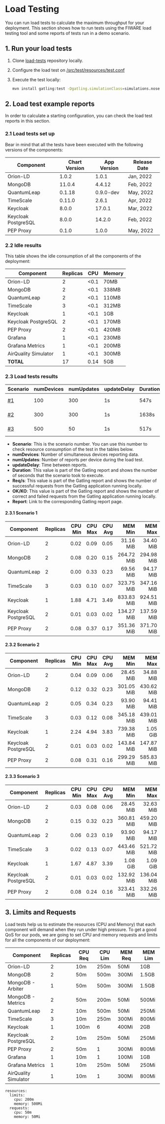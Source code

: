 # Load Testing

You can run load tests to calculate the maximum throughput for your deployment. This section shows how to run tests using the FIWARE load testing tool and some reports of tests run in a demo scenario.

## 1. Run your load tests

1. Clone [load-tests](https://github.com/FIWARE/load-tests) repository locally.
2. Configure the load test on [/src/test/resources/test.conf]()
3. Execute the test locally:

    ```bash
    mvn install gatling:test -Dgatling.simulationClass=simulations.nosec.v2.EntityUpdateWithSingleSubscriptionSimulation
    ```



## 2. Load test example reports

In order to calculate a starting configuration, you can check the load test reports in this section.

### 2.1 Load tests set up

Bear in mind that all the tests have been executed with the following versions of the components:

| Component           | Chart Version | App Version | Release Date |
|---------------------|---------------|-------------|--------------|
| Orion-LD            | 1.0.2 | 1.0.1 | Jan, 2022 |
| MongoDB             | 11.0.4 | 4.4.12 | Feb, 2022 |
| QuantumLeap         | 0.1.18 | 0.9.0-dev | May, 2022 |
| TimeScale           | 0.11.0 | 2.6.1 | Apr, 2022 | 
| Keycloak            | 8.0.0 | 17.0.1 | Mar, 2022 |
| Keycloak PostgreSQL | 8.0.0 | 14.2.0 | Feb, 2022 |
| PEP Proxy           | 0.1.0 | 1.0.0 | May, 2022 |




### 2.2 Idle results

This table shows the idle consumption of all the components of the deployment:

<!---TO DO: Check that MongoDB arbiter does not count in the replica count) -->

<!--- CPU consumption obtained executing the following query: `sum(node_namespace_pod_container:container_cpu_usage_seconds_total:sum_irate{namespace="feature-lt"}) by (container)` 

[comment]: <> (MEM consumption obtained executing the following query: `sum(container_memory_working_set_bytes{namespace="feature-lt",container!="", image!=""}) by (container)`) 
-->

| Component            | Replicas | CPU  | Memory |
|----------------------|----------|------|------------|
| Orion-LD             | 2        | <0.1 | 70MB  |
| MongoDB              | 2        | <0.1 | 338MB |
| QuantumLeap          | 2        | <0.1 | 110MB |
| TimeScale            | 3        | <0.1 | 312MB |
| Keycloak             | 1        | <0.1 | 1GB |
| Keycloak PostgreSQL  | 2        | <0.1 | 170MB |
| PEP Proxy            | 2        | <0.1 | 420MB |
| Grafana              | 1        | <0.1 | 230MB |
| Grafana Metrics      | 1        | <0.1 | 200MB |
| AirQuality Simulator | 1        | <0.1 | 300MB |
| **TOTAL**            | 17       | 0.14 | 5GB |

<!---


### 2.3 Load tests results without limits and requests


| Component            | Replicas | CPU[Req,Lim] | Memory[Req,Lim] |
|----------------------|---|---|---|
| Orion-LD             |  |  |  |
| MongoDB              |  |  |  |
| QuantumLeap          |  |  |  |
| TimeScale            |  |  |  |
| Keycloak             |  |  |  |
| Keycloak PostgreSQL  |  |  |  |
| PEP Proxy            |  |  |  |
--->

### 2.3 Load tests results


| Scenario | numDevices | numUpdates | updateDelay | Duration | Req/s | OK/KO | Report |
|-----------|-----------|-------------|--------------|----------|-------|----------|----------|
| [#1](#231-scenario-1)        |100        | 300         | 1s           | 547s     | 55.109| 30200 / 0 | [Link](https://fiware-ops.github.io/marinera/documentation/load-test-reports/scenario1/report.html) <!--- entityupdatewithsinglesubscriptionsimulation-20220527092140490-->
| [#2](#232-scenario-2)        | 300       | 300         | 1s           |  1638s   | 55.104| 90315 / 285 | [Link](https://fiware-ops.github.io/marinera/documentation/load-test-reports/scenario2/report.html) <!--- entityupdatewithsinglesubscriptionsimulation-20220527094623925 -->
| [#3](#233-scenario-3)        | 500       | 50         | 1s           |  517s | 49.591  | 25688 / 312 | [Link](https://fiware-ops.github.io/marinera/documentation/load-test-reports/scenario3/report.html) <!--- entityupdatewithsinglesubscriptionsimulation-20220527102857129 -->

* **Scenario**: This is the scenario number. You can use this number to check resource consumption of the test in the tables below.
* **numDevices**: Number of simultaneous devices reporting data.
* **numUpdates**: Number of reports per device during the load test.
* **updateDelay**: Time between reports.
* **Duration**: This value is part of the Gatling report and shows the number of seconds that the scenario took to execute.  
* **Req/s**: This value is part of the Gatling report and shows the number of successful requests from the Gatling application running locally.
* **OK/KO**: This value is part of the Gatling report and shows the number of correct and failed requests from the Gatling application running locally.
* **Report**: Link to the corresponding Gatling report page.

#### 2.3.1 Scenario 1

| Component            | Replicas | CPU Min | CPU Max | CPU Avg | MEM Min | MEM Max | MEM Avg | 
|----------------------|---|------:|------:|------:|------------:|------------:|------------:|
| Orion-LD             | 2 | 0.02 | 0.09 | 0.05 | 31.16 MiB  | 34.40 MiB  | 32.46 MiB  |
| MongoDB              | 2 | 0.08 | 0.20 | 0.15 | 264.72 MiB | 294.98 MiB | 283.47 MiB |
| QuantumLeap          | 2 | 0.00 | 0.33 | 0.23 | 69.56 MiB  | 94.17 MiB  | 87.32 MiB  |
| TimeScale            | 3 | 0.03 | 0.10 | 0.07 | 323.75 MiB | 347.16 MiB | 336.56 MiB |
| Keycloak             | 1 | 1.88 | 4.71 | 3.49 | 833.83 MiB | 924.51 MiB | 891.65 MiB |
| Keycloak PostgreSQL  | 2 | 0.01 | 0.03 | 0.02 | 134.27 MiB | 137.59 MiB | 135.41 MiB |
| PEP Proxy            | 2 | 0.08 | 0.37 | 0.17 | 351.36 MiB | 371.70 MiB | 362.94 MiB |


#### 2.3.2 Scenario 2

| Component            | Replicas | CPU Min | CPU Max | CPU Avg | MEM Min | MEM Max | MEM Avg |
|----------------------|---|------:|------:|------:|------------:|------------:|------------:|
| Orion-LD             | 2 | 0.04 | 0.09 | 0.06 | 28.45 MiB | 34.88 MiB  | 31.84 MiB  | 
| MongoDB              | 2 | 0.12 | 0.32 | 0.23 | 301.05 MiB| 430.62 MiB | 362.06 MiB | 
| QuantumLeap          | 2 | 0.05 | 0.34 | 0.23 | 93.90 MiB | 94.41 MiB  | 94.07 MiB  | 
| TimeScale            | 3 | 0.03 | 0.12 | 0.08 | 345.18 MiB| 439.01 MiB | 390.26 MiB | 
| Keycloak             | 1 | 2.24 | 4.94 | 3.83 | 739.38 MiB| 1.05 GiB   | 961.84 MiB | 
| Keycloak PostgreSQL  | 2 | 0.01 | 0.03 | 0.02 | 143.84 MiB| 147.87 MiB | 145.74 MiB | 
| PEP Proxy            | 2 | 0.08 | 0.31 | 0.16 | 299.29 MiB| 585.83 MiB | 343.41 MiB | 



#### 2.3.3 Scenario 3

| Component            | Replicas | CPU Min | CPU Max | CPU Avg | MEM Min | MEM Max | MEM Avg |
|----------------------|---|------:|------:|------:|------------:|------------:|------------:|
| Orion-LD             | 2 | 0.03 | 0.08 | 0.06 | 28.45 MiB  | 32.63 MiB  | 29.91 MiB  |
| MongoDB              | 2 | 0.15 | 0.32 | 0.23 | 360.81 MiB | 459.20 MiB | 400.15 MiB |
| QuantumLeap          | 2 | 0.06 | 0.23 | 0.19 | 93.90 MiB  | 94.17 MiB  | 94.00 MiB  |
| TimeScale            | 3 | 0.02 | 0.13 | 0.07 | 443.46 MiB | 521.72 MiB | 458.30 MiB |
| Keycloak             | 1 | 1.67 | 4.87 | 3.39 | 1.08 GiB   | 1.09 GiB   | 1.09 GiB   |
| Keycloak PostgreSQL  | 2 | 0.01 | 0.03 | 0.02 | 132.92 MiB | 136.04 MiB | 134.06 MiB |
| PEP Proxy            | 2 | 0.08 | 0.24 | 0.16 | 323.41 MiB | 332.26 MiB | 328.28 MiB |


## 3. Limits and Requests

Load tests help us to estimate the resources (CPU and Memory) that each component will demand when they run under high pressure. To get a good QoS for our pods, we are going to set CPU and memory requests and limits for all the components of our deployment:


| Component            | Replicas | CPU Req | CPU Lim | MEM Req | MEM Lim |
|----------------------|----------|---------|---------|---------|---------|
| Orion-LD             | 2        | 10m     | 250m    | 50Mi    | 1GB     |
| MongoDB              | 2        | 50m     | 500m    | 300Mi   | 1.5GB   |
| MongoDB - Arbiter    | 1        | 50m     | 500m    | 300Mi   | 1.5GB   |
| MongoDB - Metrics    | 2        | 50m     | 200m    | 50Mi    | 500Mi   |
| QuantumLeap          | 2        | 10m     | 500m    | 50Mi    | 250Mi   |
| TimeScale            | 3        | 10m     | 250m    | 300Mi   | 800Mi   |
| Keycloak             | 1        | 100m    | 6       | 400Mi   | 2GB     |
| Keycloak PostgreSQL  | 2        | 10m     | 250m    | 50Mi    | 250Mi   |
| PEP Proxy            | 2        | 50m     | 1       | 300Mi   | 800Mi   |
| Grafana              | 1        | 10m     | 1       | 100Mi   | 1GB     |
| Grafana Metrics      | 1        | 10m     | 250m    | 50Mi    | 250Mi   |
| AirQuality Simulator | 1        | 10m     | 1       | 300Mi   | 800Mi   |


    resources:
      limits:
        cpu: 200m
        memory: 500Mi 
      requests:
        cpu: 50m 
        memory: 50Mi 